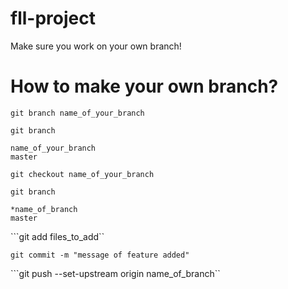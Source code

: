 # fll-project

Make sure you work on your own branch!

# How to make your own branch?

```git branch name_of_your_branch```

```git branch```

```console
name_of_your_branch
master
```


```git checkout name_of_your_branch```

```git branch```

```
*name_of_branch
master
```

```git add files_to_add``

```git commit -m "message of feature added"```

```git push --set-upstream origin name_of_branch``